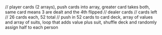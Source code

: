 // player cards (2 arrays), push cards into array, greater card takes both, same card means 3 are dealt and the 4th flipped
// dealer cards
// cards left
// 26 cards each, 52 total
// push in 52 cards to card deck, array of values and array of suits, loop that adds value plus suit, shuffle deck and randomly assign half to each person